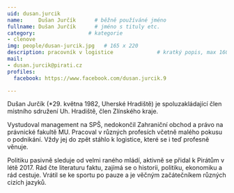 ```yaml
---
uid: dusan.jurcik
name:     Dušan Jurčík  	# běžně používáné jméno
fullname: Dušan Jurčík  	# jméno s tituly etc.
category:                 # kategorie
- clenove
img: people/dusan-jurcik.jpg   # 165 x 220
description: pracovník v logistice          	# kratký popis, max 160 znaků
mail:
- dusan.jurcik@pirati.cz
profiles:
  facebook: https://www.facebook.com/dusan.jurcik.9

---
```


Dušan Jurčík (*29. května 1982, Uherské Hradiště) je spoluzakládající člen místního sdružení Uh. Hradiště, člen Zlínského kraje.

Vystudoval management na SPŠ, nedokončil Zahraniční obchod a právo na právnické fakultě MU. Pracoval v různých profesích včetně malého pokusu o podnikání. Vždy jej do zpět stáhlo k logistice, které se i teď profesně věnuje.

Politiku pasivně sleduje od velmi raného mládí, aktivně se přidal k Pirátům v létě 2017. Rád čte literaturu faktu, zajímá se o historii, politiku, ekonomiku a rád cestuje. Vrátil se ke sportu po pauze a je věčným začátečníkem různých cizích jazyků.
